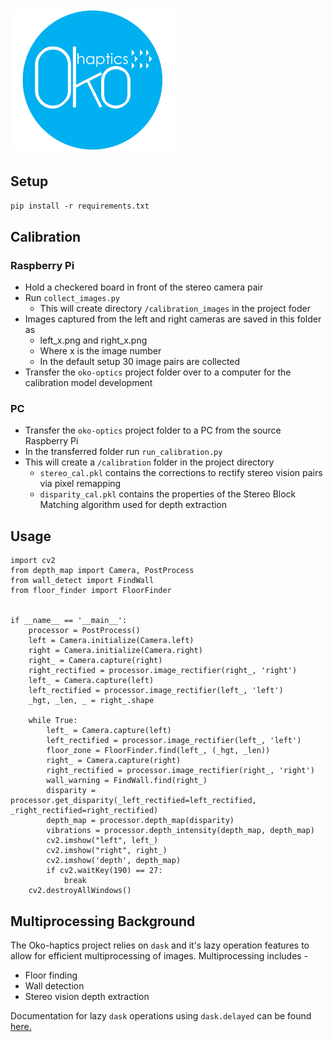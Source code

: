# <img src="_images/oko_haptics.png" alt="drawing" width="265"/>

## Setup

`pip install -r requirements.txt`

## Calibration
### Raspberry Pi
- Hold a checkered board in front of the stereo camera pair
- Run `collect_images.py`
  - This will create directory `/calibration_images` in the project foder
- Images captured from the left and right cameras are saved in this folder as
  - left_x.png and right_x.png
  - Where x is the image number
  - In the default setup 30 image pairs are collected
- Transfer the `oko-optics` project folder over to a computer for the calibration model development

### PC
- Transfer the `oko-optics` project folder to a PC from the source Raspberry Pi
- In the transferred folder run `run_calibration.py`
- This will create a `/calibration` folder in the project directory
  - `stereo_cal.pkl` contains the corrections to rectify stereo vision pairs via pixel remapping
  - `disparity_cal.pkl` contains the properties of the Stereo Block Matching algorithm used for depth extraction

## Usage

```(python)
import cv2
from depth_map import Camera, PostProcess
from wall_detect import FindWall
from floor_finder import FloorFinder


if __name__ == '__main__':
    processor = PostProcess()
    left = Camera.initialize(Camera.left)
    right = Camera.initialize(Camera.right)
    right_ = Camera.capture(right)
    right_rectified = processor.image_rectifier(right_, 'right')
    left_ = Camera.capture(left)
    left_rectified = processor.image_rectifier(left_, 'left')
    _hgt, _len, _ = right_.shape

    while True:
        left_ = Camera.capture(left)
        left_rectified = processor.image_rectifier(left_, 'left')
        floor_zone = FloorFinder.find(left_, (_hgt, _len))
        right_ = Camera.capture(right)
        right_rectified = processor.image_rectifier(right_, 'right')
        wall_warning = FindWall.find(right_)
        disparity = processor.get_disparity(_left_rectified=left_rectified, _right_rectified=right_rectified)
        depth_map = processor.depth_map(disparity)
        vibrations = processor.depth_intensity(depth_map, depth_map)
        cv2.imshow("left", left_)
        cv2.imshow("right", right_)
        cv2.imshow('depth', depth_map)
        if cv2.waitKey(190) == 27:
            break
    cv2.destroyAllWindows()
```

## Multiprocessing Background

The Oko-haptics project relies on `dask` and it's lazy operation features to allow for efficient multiprocessing of
images. Multiprocessing includes - 
- Floor finding
- Wall detection
- Stereo vision depth extraction

Documentation for lazy `dask` operations using `dask.delayed` can be found [here.](https://docs.dask.org/en/latest/delayed.html)

